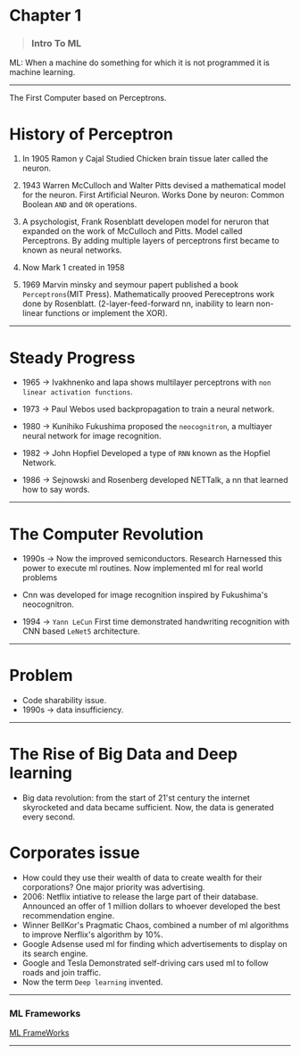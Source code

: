 # Chapter 1 
> ### Intro To ML
ML: When a machine do something for which it is not programmed it is machine learning.

---
The First Computer based on Perceptrons.
# History of Perceptron

1. In 1905 Ramon y Cajal Studied Chicken brain tissue later called the neuron.

2. 1943 Warren McCulloch and Walter Pitts devised a mathematical model for the neuron.
First Artificial Neuron.
Works Done by neuron:
Common Boolean `AND` and `OR` operations.

3. A psychologist, Frank Rosenblatt developen model for neruron that expanded on the work of McCulloch and Pitts. Model called Perceptrons.
By adding multiple layers of perceptrons first became to known as neural networks.

4. Now Mark 1 created in 1958

5. 1969 Marvin minsky and seymour papert published a book `Perceptrons`(MIT Press). Mathematically prooved Pereceptrons work done by Rosenblatt. (2-layer-feed-forward nn, inability to learn non-linear functions or implement the XOR).

---
# Steady Progress
- 1965 -> Ivakhnenko and lapa shows multilayer perceptrons with `non linear activation functions`.

- 1973 -> Paul Webos used backpropagation to train a neural network.

- 1980 -> Kunihiko Fukushima proposed the `neocognitron`, a multiayer neural network for image recognition.

- 1982 -> John Hopfiel Developed a type of `RNN` known as the Hopfiel Network.

- 1986 -> Sejnowski and Rosenberg developed NETTalk, a nn that learned how to say words.

---

# The Computer Revolution
- 1990s -> Now the improved semiconductors. Research Harnessed this power to execute ml routines. Now implemented ml for real world problems

- Cnn was developed for image recognition inspired by Fukushima's neocognitron.

- 1994 -> `Yann LeCun` First time demonstrated handwriting recognition with CNN  based `LeNet5` architecture.

---
# Problem
- Code sharability issue.
- 1990s -> data insufficiency.
---

# The Rise of Big Data and Deep learning
- Big data revolution: from the start of 21'st century the internet skyrocketed and data became sufficient. Now, the data is generated every second.

# Corporates issue
- How could they use their wealth of data to create wealth for their corporations? One major priority was advertising.
- 2006: Netflix intiative to release the large part of their database. Announced an offer of 1 million dollars to whoever developed the best recommendation engine.
- Winner BellKor's Pragmatic Chaos, combined a number of ml algorithms to improve Nerflix's algorithm by 10%.
- Google Adsense used ml for finding which advertisements to display on its search engine.
- Google and Tesla Demonstrated self-driving cars used ml to follow roads and join traffic.
- Now the term `Deep learning` invented.
---

### ML Frameworks
[ML FrameWorks](./ML%20FrameWorks.md)

---